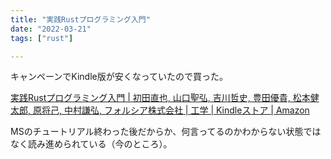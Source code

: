 ```yaml
---
title: "実践Rustプログラミング入門"
date: "2022-03-21"
tags: ["rust"]

---
```


キャンペーンでKindle版が安くなっていたので買った。

[実践Rustプログラミング入門 | 初田直也, 山口聖弘, 吉川哲史, 豊田優貴, 松本健太郎, 原将己, 中村謙弘, フォルシア株式会社 | 工学 | Kindleストア | Amazon](https://www.amazon.co.jp/gp/product/B08PF27TRZ)

MSのチュートリアル終わった後だからか、何言ってるのかわからない状態ではなく読み進められている（今のところ）。

